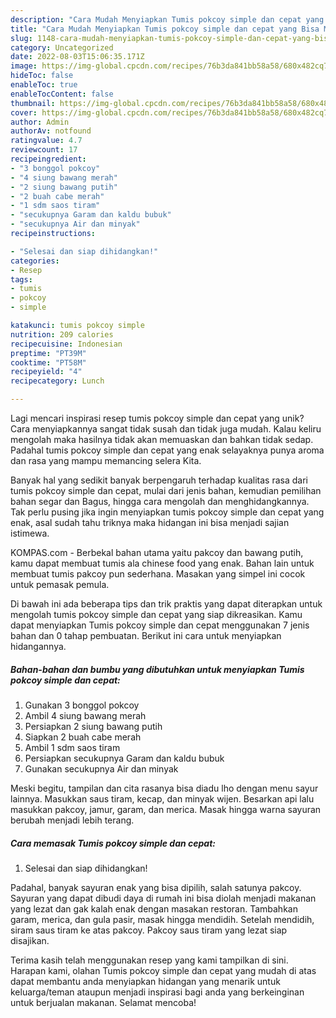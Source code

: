 ```yaml
---
description: "Cara Mudah Menyiapkan Tumis pokcoy simple dan cepat yang Bisa Manjain Lidah"
title: "Cara Mudah Menyiapkan Tumis pokcoy simple dan cepat yang Bisa Manjain Lidah"
slug: 1148-cara-mudah-menyiapkan-tumis-pokcoy-simple-dan-cepat-yang-bisa-manjain-lidah
category: Uncategorized
date: 2022-08-03T15:06:35.171Z
image: https://img-global.cpcdn.com/recipes/76b3da841bb58a58/680x482cq70/tumis-pokcoy-simple-dan-cepat-foto-resep-utama.jpg
hideToc: false
enableToc: true
enableTocContent: false
thumbnail: https://img-global.cpcdn.com/recipes/76b3da841bb58a58/680x482cq70/tumis-pokcoy-simple-dan-cepat-foto-resep-utama.jpg
cover: https://img-global.cpcdn.com/recipes/76b3da841bb58a58/680x482cq70/tumis-pokcoy-simple-dan-cepat-foto-resep-utama.jpg
author: Admin
authorAv: notfound
ratingvalue: 4.7
reviewcount: 17
recipeingredient:
- "3 bonggol pokcoy"
- "4 siung bawang merah"
- "2 siung bawang putih"
- "2 buah cabe merah"
- "1 sdm saos tiram"
- "secukupnya Garam dan kaldu bubuk"
- "secukupnya Air dan minyak"
recipeinstructions:

- "Selesai dan siap dihidangkan!"
categories:
- Resep
tags:
- tumis
- pokcoy
- simple

katakunci: tumis pokcoy simple 
nutrition: 209 calories
recipecuisine: Indonesian
preptime: "PT39M"
cooktime: "PT58M"
recipeyield: "4"
recipecategory: Lunch

---
```





Lagi mencari inspirasi resep tumis pokcoy simple dan cepat yang unik? Cara menyiapkannya sangat tidak susah dan tidak juga mudah. Kalau keliru mengolah maka hasilnya tidak akan memuaskan dan bahkan tidak sedap. Padahal tumis pokcoy simple dan cepat yang enak selayaknya punya aroma dan rasa yang mampu memancing selera Kita.





Banyak hal yang sedikit banyak berpengaruh terhadap kualitas rasa dari tumis pokcoy simple dan cepat, mulai dari jenis bahan, kemudian pemilihan bahan segar dan Bagus, hingga cara mengolah dan menghidangkannya. Tak perlu pusing jika ingin menyiapkan tumis pokcoy simple dan cepat yang enak,      asal sudah tahu triknya maka hidangan ini bisa menjadi sajian istimewa.














KOMPAS.com - Berbekal bahan utama yaitu pakcoy dan bawang putih, kamu dapat membuat tumis ala chinese food yang enak. Bahan lain untuk membuat tumis pakcoy pun sederhana. Masakan yang simpel ini cocok untuk pemasak pemula.






Di bawah ini ada beberapa tips dan trik praktis yang dapat diterapkan untuk mengolah tumis pokcoy simple dan cepat yang siap dikreasikan. Kamu dapat menyiapkan Tumis pokcoy simple dan cepat menggunakan 7 jenis bahan dan 0 tahap pembuatan. Berikut ini cara untuk menyiapkan hidangannya.

<!--inarticleads1-->

##### Bahan-bahan dan bumbu yang dibutuhkan untuk menyiapkan Tumis pokcoy simple dan cepat:

1. Gunakan 3 bonggol pokcoy
1. Ambil 4 siung bawang merah
1. Persiapkan 2 siung bawang putih
1. Siapkan 2 buah cabe merah
1. Ambil 1 sdm saos tiram
1. Persiapkan secukupnya Garam dan kaldu bubuk
1. Gunakan secukupnya Air dan minyak


Meski begitu, tampilan dan cita rasanya bisa diadu lho dengan menu sayur lainnya. Masukkan saus tiram, kecap, dan minyak wijen. Besarkan api lalu masukkan pakcoy, jamur, garam, dan merica. Masak hingga warna sayuran berubah menjadi lebih terang. 

<!--inarticleads2-->

##### Cara memasak Tumis pokcoy simple dan cepat:


1. Selesai dan siap dihidangkan!

Padahal, banyak sayuran enak yang bisa dipilih, salah satunya pakcoy. Sayuran yang dapat dibudi daya di rumah ini bisa diolah menjadi makanan yang lezat dan gak kalah enak dengan masakan restoran. Tambahkan garam, merica, dan gula pasir, masak hingga mendidih. Setelah mendidih, siram saus tiram ke atas pakcoy. Pakcoy saus tiram yang lezat siap disajikan. 

Terima kasih telah menggunakan resep yang kami tampilkan di sini. Harapan kami, olahan Tumis pokcoy simple dan cepat yang mudah di atas dapat membantu anda menyiapkan hidangan yang menarik untuk keluarga/teman ataupun menjadi inspirasi bagi anda yang berkeinginan untuk berjualan makanan. Selamat mencoba!
